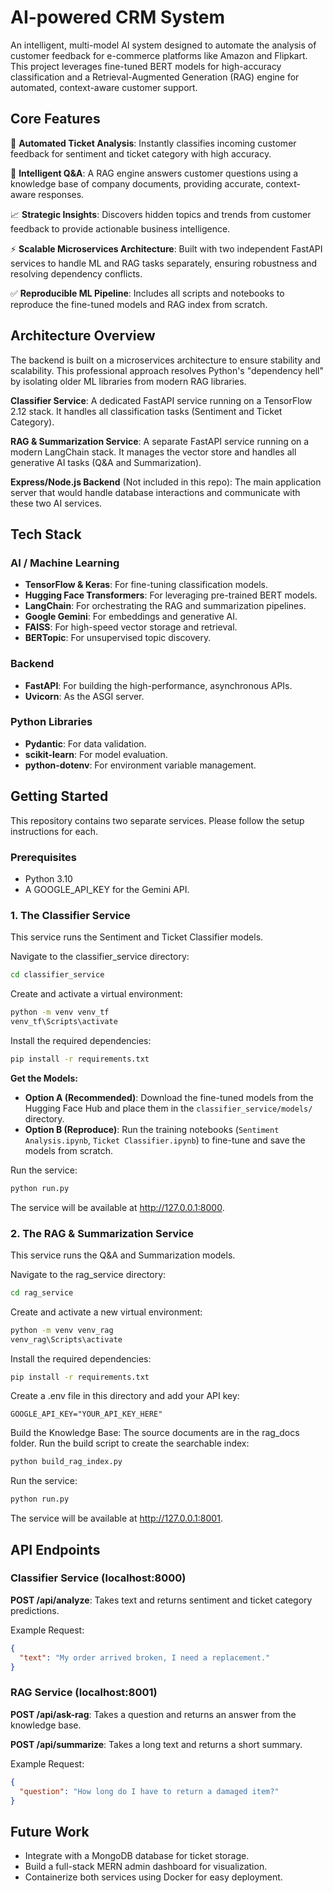 # AI-powered CRM System

An intelligent, multi-model AI system designed to automate the analysis of customer feedback for e-commerce platforms like Amazon and Flipkart. This project leverages fine-tuned BERT models for high-accuracy classification and a Retrieval-Augmented Generation (RAG) engine for automated, context-aware customer support.

## Core Features

🤖 **Automated Ticket Analysis**: Instantly classifies incoming customer feedback for sentiment and ticket category with high accuracy.

🧠 **Intelligent Q&A**: A RAG engine answers customer questions using a knowledge base of company documents, providing accurate, context-aware responses.

📈 **Strategic Insights**: Discovers hidden topics and trends from customer feedback to provide actionable business intelligence.

⚡ **Scalable Microservices Architecture**: Built with two independent FastAPI services to handle ML and RAG tasks separately, ensuring robustness and resolving dependency conflicts.

✅ **Reproducible ML Pipeline**: Includes all scripts and notebooks to reproduce the fine-tuned models and RAG index from scratch.

## Architecture Overview

The backend is built on a microservices architecture to ensure stability and scalability. This professional approach resolves Python's "dependency hell" by isolating older ML libraries from modern RAG libraries.

**Classifier Service**: A dedicated FastAPI service running on a TensorFlow 2.12 stack. It handles all classification tasks (Sentiment and Ticket Category).

**RAG & Summarization Service**: A separate FastAPI service running on a modern LangChain stack. It manages the vector store and handles all generative AI tasks (Q&A and Summarization).

**Express/Node.js Backend** (Not included in this repo): The main application server that would handle database interactions and communicate with these two AI services.

## Tech Stack

### AI / Machine Learning
- **TensorFlow & Keras**: For fine-tuning classification models.
- **Hugging Face Transformers**: For leveraging pre-trained BERT models.
- **LangChain**: For orchestrating the RAG and summarization pipelines.
- **Google Gemini**: For embeddings and generative AI.
- **FAISS**: For high-speed vector storage and retrieval.
- **BERTopic**: For unsupervised topic discovery.

### Backend
- **FastAPI**: For building the high-performance, asynchronous APIs.
- **Uvicorn**: As the ASGI server.

### Python Libraries
- **Pydantic**: For data validation.
- **scikit-learn**: For model evaluation.
- **python-dotenv**: For environment variable management.

## Getting Started

This repository contains two separate services. Please follow the setup instructions for each.

### Prerequisites
- Python 3.10
- A GOOGLE_API_KEY for the Gemini API.

### 1. The Classifier Service

This service runs the Sentiment and Ticket Classifier models.

Navigate to the classifier_service directory:
```bash
cd classifier_service
```

Create and activate a virtual environment:
```bash
python -m venv venv_tf
venv_tf\Scripts\activate
```

Install the required dependencies:
```bash
pip install -r requirements.txt
```

**Get the Models:**
- **Option A (Recommended)**: Download the fine-tuned models from the Hugging Face Hub and place them in the `classifier_service/models/` directory.
- **Option B (Reproduce)**: Run the training notebooks (`Sentiment Analysis.ipynb`, `Ticket Classifier.ipynb`) to fine-tune and save the models from scratch.

Run the service:
```bash
python run.py
```

The service will be available at http://127.0.0.1:8000.

### 2. The RAG & Summarization Service

This service runs the Q&A and Summarization models.

Navigate to the rag_service directory:
```bash
cd rag_service
```

Create and activate a new virtual environment:
```bash
python -m venv venv_rag
venv_rag\Scripts\activate
```

Install the required dependencies:
```bash
pip install -r requirements.txt
```

Create a .env file in this directory and add your API key:
```
GOOGLE_API_KEY="YOUR_API_KEY_HERE"
```

Build the Knowledge Base: The source documents are in the rag_docs folder. Run the build script to create the searchable index:
```bash
python build_rag_index.py
```

Run the service:
```bash
python run.py
```

The service will be available at http://127.0.0.1:8001.

## API Endpoints

### Classifier Service (localhost:8000)

**POST /api/analyze**: Takes text and returns sentiment and ticket category predictions.

Example Request:
```json
{
  "text": "My order arrived broken, I need a replacement."
}
```

### RAG Service (localhost:8001)

**POST /api/ask-rag**: Takes a question and returns an answer from the knowledge base.

**POST /api/summarize**: Takes a long text and returns a short summary.

Example Request:
```json
{
  "question": "How long do I have to return a damaged item?"
}
```

## Future Work

- Integrate with a MongoDB database for ticket storage.
- Build a full-stack MERN admin dashboard for visualization.
- Containerize both services using Docker for easy deployment.
